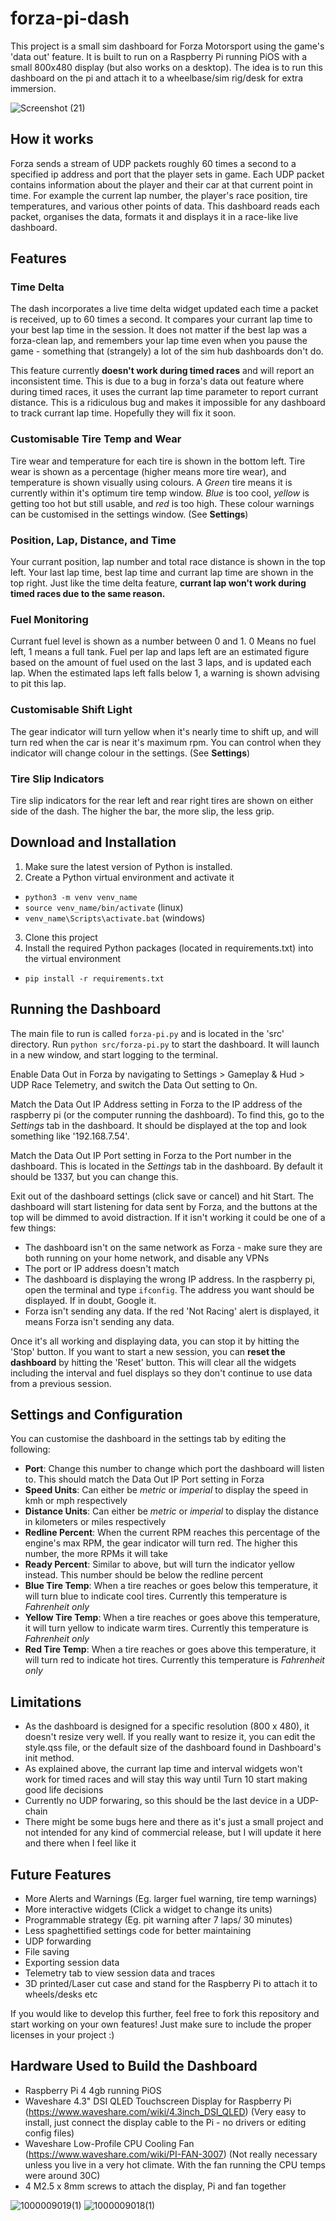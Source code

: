# forza-pi-dash
This project is a small sim dashboard for Forza Motorsport using the game's 'data out' feature. It is built to run on a Raspberry Pi running PiOS with a small 800x480 display (but also works on a desktop). The idea is to run this dashboard on the pi and attach it to a wheelbase/sim rig/desk for extra immersion.

![Screenshot (21)](https://github.com/user-attachments/assets/033c0c09-a6fa-4927-befd-e24e4216ec29)

## How it works
Forza sends a stream of UDP packets roughly 60 times a second to a specified ip address and port that the player sets in game. Each UDP packet contains information about the player and their car at that current point in time. For example the current lap number, the player's race position, tire temperatures, and various other points of data. This dashboard reads each packet, organises the data, formats it and displays it in a race-like live dashboard.

## Features

### Time Delta
The dash incorporates a live time delta widget updated each time a packet is received, up to 60 times a second. It compares your currant lap time to your best lap time in the session. It does not matter if the best lap was a forza-clean lap, and remembers your lap time even when you pause the game - something that (strangely) a lot of the sim hub dashboards don't do.

This feature currently **doesn't work during timed races** and will report an inconsistent time. This is due to a bug in forza's data out feature where during timed races, it uses the currant lap time parameter to report currant distance. This is a ridiculous bug and makes it impossible for any dashboard to track currant lap time. Hopefully they will fix it soon.

### Customisable Tire Temp and Wear
Tire wear and temperature for each tire is shown in the bottom left. Tire wear is shown as a percentage (higher means more tire wear), and temperature is shown visually using colours. A *Green* tire means it is currently within it's optimum tire temp window. *Blue* is too cool, *yellow* is getting too hot but still usable, and *red* is too high. These colour warnings can be customised in the settings window. (See **Settings**)

### Position, Lap, Distance, and Time
Your currant position, lap number and total race distance is shown in the top left. Your last lap time, best lap time and currant lap time are shown in the top right. Just like the time delta feature, **currant lap won't work during timed races due to the same reason.**

### Fuel Monitoring
Currant fuel level is shown as a number between 0 and 1. 0 Means no fuel left, 1 means a full tank. Fuel per lap and laps left are an estimated figure based on the amount of fuel used on the last 3 laps, and is updated each lap. When the estimated laps left falls below 1, a warning is shown advising to pit this lap.

### Customisable Shift Light
The gear indicator will turn yellow when it's nearly time to shift up, and will turn red when the car is near it's maximum rpm. You can control when they indicator will change colour in the settings. (See **Settings**)

### Tire Slip Indicators
Tire slip indicators for the rear left and rear right tires are shown on either side of the dash. The higher the bar, the more slip, the less grip.

## Download and Installation
1. Make sure the latest version of Python is installed.
2. Create a Python virtual environment and activate it
- `python3 -m venv venv_name`
- `source venv_name/bin/activate` (linux)
- `venv_name\Scripts\activate.bat` (windows)
3. Clone this project
4. Install the required Python packages (located in requirements.txt) into the virtual environment
- `pip install -r requirements.txt`

## Running the Dashboard
The main file to run is called `forza-pi.py` and is located in the 'src' directory. Run `python src/forza-pi.py` to start the dashboard. It will launch in a new window, and start logging to the terminal.

Enable Data Out in Forza by navigating to Settings > Gameplay & Hud > UDP Race Telemetry, and switch the Data Out setting to On.

Match the Data Out IP Address setting in Forza to the IP address of the raspberry pi (or the computer running the dashboard). To find this, go to the *Settings* tab in the dashboard. It should be displayed at the top and look something like '192.168.7.54'.

Match the Data Out IP Port setting in Forza to the Port number in the dashboard. This is located in the *Settings* tab in the dashboard. By default it should be 1337, but you can change this.

Exit out of the dashboard settings (click save or cancel) and hit Start. The dashboard will start listening for data sent by Forza, and the buttons at the top will be dimmed to avoid distraction. If it isn't working it could be one of a few things:

- The dashboard isn't on the same network as Forza - make sure they are both running on your home network, and disable any VPNs
- The port or IP address doesn't match
- The dashboard is displaying the wrong IP address. In the raspberry pi, open the terminal and type `ifconfig`. The address you want should be displayed. If in doubt, Google it.
- Forza isn't sending any data. If the red 'Not Racing' alert is displayed, it means Forza isn't sending any data.

Once it's all working and displaying data, you can stop it by hitting the 'Stop' button. If you want to start a new session, you can **reset the dashboard** by hitting the 'Reset' button. This will clear all the widgets including the interval and fuel displays so they don't continue to use data from a previous session.

## Settings and Configuration
You can customise the dashboard in the settings tab by editing the following:
- **Port**: Change this number to change which port the dashboard will listen to. This should match the Data Out IP Port setting in Forza
- **Speed Units**: Can either be *metric* or *imperial* to display the speed in kmh or mph respectively
- **Distance Units**: Can either be *metric* or *imperial* to display the distance in kilometers or miles respectively
- **Redline Percent**: When the current RPM reaches this percentage of the engine's max RPM, the gear indicator will turn red. The higher this number, the more RPMs it will take
- **Ready Percent**: Similar to above, but will turn the indicator yellow instead. This number should be below the redline percent
- **Blue Tire Temp**: When a tire reaches or goes below this temperature, it will turn blue to indicate cool tires. Currently this temperature is *Fahrenheit only*
- **Yellow Tire Temp**: When a tire reaches or goes above this temperature, it will turn yellow to indicate warm tires. Currently this temperature is *Fahrenheit only*
- **Red Tire Temp**: When a tire reaches or goes above this temperature, it will turn red to indicate hot tires. Currently this temperature is *Fahrenheit only*

## Limitations
- As the dashboard is designed for a specific resolution (800 x 480), it doesn't resize very well. If you really want to resize it, you can edit the style.qss file, or the default size of the dashboard found in Dashboard's init method.
- As explained above, the currant lap time and interval widgets won't work for timed races and will stay this way until Turn 10 start making good life decisions
- Currently no UDP forwaring, so this should be the last device in a UDP-chain
- There might be some bugs here and there as it's just a small project and not intended for any kind of commercial release, but I will update it here and there when I feel like it

## Future Features
- More Alerts and Warnings (Eg. larger fuel warning, tire temp warnings)
- More interactive widgets (Click a widget to change its units)
- Programmable strategy (Eg. pit warning after 7 laps/ 30 minutes)
- Less spaghettified settings code for better maintaining
- UDP forwarding
- File saving
- Exporting session data
- Telemetry tab to view session data and traces
- 3D printed/Laser cut case and stand for the Raspberry Pi to attach it to wheels/desks etc

If you would like to develop this further, feel free to fork this repository and start working on your own features! Just make sure to include the proper licenses in your project :)

## Hardware Used to Build the Dashboard
- Raspberry Pi 4 4gb running PiOS
- Waveshare 4.3" DSI QLED Touchscreen Display for Raspberry Pi (https://www.waveshare.com/wiki/4.3inch_DSI_QLED) (Very easy to install, just connect the display cable to the Pi - no drivers or editing config files)
- Waveshare Low-Profile CPU Cooling Fan (https://www.waveshare.com/wiki/PI-FAN-3007) (Not really necessary unless you live in a very hot climate. With the fan running the CPU temps were around 30C)
- 4 M2.5 x 8mm screws to attach the display, Pi and fan together

![1000009019(1)](https://github.com/user-attachments/assets/46adc3e2-bb20-4c6b-8e6f-db48db7de8dd)
![1000009018(1)](https://github.com/user-attachments/assets/ffd8681c-412c-4f83-ae37-da5ed2f69bc4)
